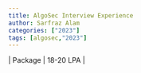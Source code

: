 ```yaml
---
title: AlgoSec Interview Experience
author: Sarfraz Alam
categories: ["2023"]
tags: [algosec,"2023"]
---
```


| Package | 18-20 LPA |

